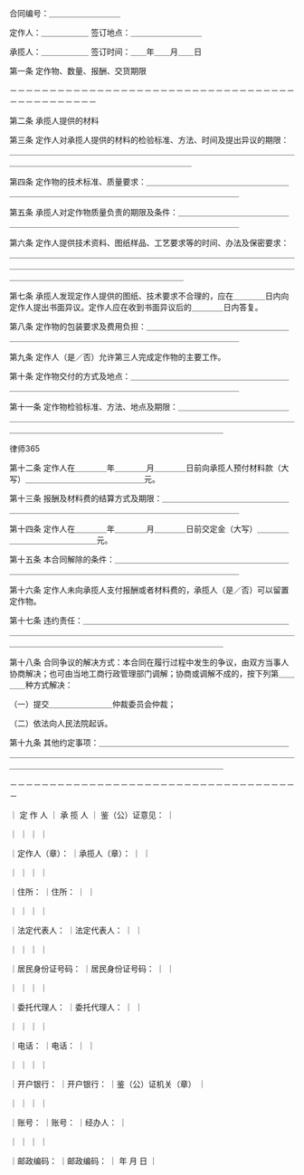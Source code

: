 
 合同编号：＿＿＿＿＿＿＿＿＿ 

定作人：＿＿＿＿＿＿ 签订地点：＿＿＿＿＿＿＿＿＿ 

承揽人：＿＿＿＿＿＿ 签订时间：＿＿年＿＿月＿＿日 

第一条 定作物、数量、报酬、交货期限 

－－－－－－－－－－－－－－－－－－－－－－－－－－－－－－－－－－－－－－－－－－－－－－－ 

第二条 承揽人提供的材料 

第三条 定作人对承揽人提供的材料的检验标准、方法、时间及提出异议的期限：＿＿＿＿＿＿＿＿＿＿＿＿＿＿＿＿＿＿＿＿＿＿＿＿＿＿＿＿＿＿＿＿＿＿＿＿＿＿＿＿＿＿＿＿＿＿＿＿＿＿＿＿＿＿＿＿＿＿＿ 

第四条 定作物的技术标准、质量要求：＿＿＿＿＿＿＿＿＿＿＿＿＿＿＿＿＿＿＿＿＿＿＿＿＿＿＿＿＿＿＿＿＿＿＿＿＿＿＿＿＿＿＿＿＿＿＿ 

第五条 承揽人对定作物质量负责的期限及条件：＿＿＿＿＿＿＿＿＿＿＿＿＿＿＿＿＿＿＿＿＿＿＿＿＿＿＿＿＿＿＿＿＿＿＿＿＿＿＿＿＿＿＿ 

第六条 定作人提供技术资料、图纸样品、工艺要求等的时间、办法及保密要求：＿＿＿＿＿＿＿＿＿＿＿＿＿＿＿＿＿＿＿＿＿＿＿＿＿＿＿＿＿＿＿＿＿＿＿＿＿＿＿＿＿＿＿＿＿＿＿＿＿＿＿＿＿＿＿＿＿＿＿＿＿＿＿＿＿＿＿＿＿＿＿＿＿＿＿＿＿＿＿＿＿＿＿＿＿＿＿＿＿＿＿＿＿＿ 

第七条 承揽人发现定作人提供的图纸、技术要求不合理的，应在＿＿＿＿日内向定作人提出书面异议。定作人应在收到书面异议后的＿＿＿＿日内答复。 

第八条 定作物的包装要求及费用负担：＿＿＿＿＿＿＿＿＿＿＿＿＿＿＿＿＿＿＿＿＿＿＿＿＿＿＿＿＿＿＿＿＿＿＿＿＿＿＿＿＿＿＿＿＿＿＿ 

第九条 定作人（是／否）允许第三人完成定作物的主要工作。 

第十条 定作物交付的方式及地点：＿＿＿＿＿＿＿＿＿＿＿＿＿＿＿＿＿＿＿＿＿＿＿＿＿＿＿＿＿＿＿＿＿＿＿＿＿＿＿＿＿＿＿＿＿＿＿＿＿ 

第十一条 定作物检验标准、方法、地点及期限：＿＿＿＿＿＿＿＿＿＿＿＿＿＿＿＿＿＿＿＿＿＿＿＿＿＿＿＿＿＿＿＿＿＿＿＿＿＿＿＿＿＿＿＿＿＿＿＿＿＿＿＿＿＿＿＿＿＿＿＿＿＿＿＿＿＿＿＿＿＿＿＿＿＿＿＿＿ 





 
律师365






第十二条 定作人在＿＿＿＿年＿＿＿＿月＿＿＿＿日前向承揽人预付材料款（大写）＿＿＿＿＿＿＿＿＿＿＿＿＿＿＿元。 



第十三条 报酬及材料费的结算方式及期限：＿＿＿＿＿＿＿＿＿＿＿＿＿＿＿＿＿＿＿＿＿＿＿＿＿＿＿＿＿＿＿＿＿＿＿＿＿＿＿＿＿＿＿＿＿ 



第十四条 定作人在＿＿＿＿年＿＿＿＿月＿＿＿＿日前交定金（大写）＿＿＿＿＿＿＿＿＿＿＿＿＿＿＿元。 



第十五条 本合同解除的条件：＿＿＿＿＿＿＿＿＿＿＿＿＿＿＿＿＿＿＿＿＿＿＿＿＿＿＿＿＿＿＿＿＿＿＿＿＿＿＿＿＿＿＿＿＿＿＿＿＿＿＿ 



第十六条 定作人未向承揽人支付报酬或者材料费的，承揽人（是／否）可以留置定作物。 



第十七条 违约责任：＿＿＿＿＿＿＿＿＿＿＿＿＿＿＿＿＿＿＿＿＿＿＿＿＿＿＿＿＿＿＿＿＿＿＿＿＿＿＿＿＿＿＿＿＿＿＿＿＿＿＿＿＿＿＿＿＿＿＿＿＿＿＿＿＿＿＿＿＿＿＿＿＿＿＿＿＿＿＿＿＿＿＿＿＿＿＿＿＿ 



第十八条 合同争议的解决方式：本合同在履行过程中发生的争议，由双方当事人协商解决；也可由当地工商行政管理部门调解；协商或调解不成的，按下列第＿＿＿＿种方式解决： 



（一）提交＿＿＿＿＿＿＿＿仲裁委员会仲裁； 



（二）依法向人民法院起诉。 



第十九条 其他约定事项：＿＿＿＿＿＿＿＿＿＿＿＿＿＿＿＿＿＿＿＿＿＿＿＿＿＿＿＿＿＿＿＿＿＿＿＿＿＿＿＿＿＿＿＿＿＿＿＿＿＿＿＿＿＿＿＿＿＿＿＿＿＿＿＿＿＿＿＿＿＿＿＿＿＿＿＿＿＿＿＿＿＿＿＿＿＿＿ 



－－－－－－－－－－－－－－－－－－－－－－－－－－－－－－－－－－－－－ 



｜ 定 作 人 ｜ 承 揽 人 ｜ 鉴（公）证意见： ｜ 



｜ ｜ ｜ ｜ 



｜定作人（章）： ｜承揽人（章）： ｜ ｜ 



｜ ｜ ｜ ｜ 



｜住所： ｜住所： ｜ ｜ 



｜ ｜ ｜ ｜ 



｜法定代表人： ｜法定代表人： ｜ ｜ 



｜ ｜ ｜ ｜ 



｜居民身份证号码： ｜居民身份证号码： ｜ ｜ 



｜ ｜ ｜ ｜ 



｜委托代理人： ｜委托代理人： ｜ ｜ 



｜ ｜ ｜ ｜ 



｜电话： ｜电话： ｜ ｜ 



｜ ｜ ｜ ｜ 



｜开户银行： ｜开户银行： ｜鉴（公）证机关（章） ｜ 



｜ ｜ ｜ ｜ 



｜账号： ｜账号： ｜经办人： ｜ 



｜ ｜ ｜ ｜ 



｜邮政编码： ｜邮政编码： ｜ 年 月 日 ｜ 

 


 

 
 
 
 
 
  


  
 

  


  


  
 
 
 
 

